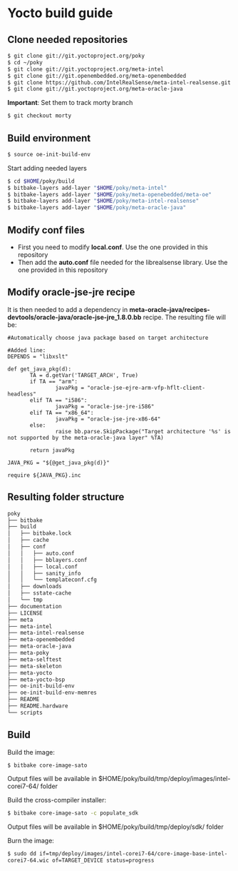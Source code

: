 # Yocto build guide

## Clone needed repositories
```sh
$ git clone git://git.yoctoproject.org/poky
$ cd ~/poky
$ git clone git://git.yoctoproject.org/meta-intel
$ git clone git://git.openembedded.org/meta-openembedded
$ git clone https://github.com/IntelRealSense/meta-intel-realsense.git
$ git clone git://git.yoctoproject.org/meta-oracle-java
```

**Important**: Set them to track morty branch

```sh
$ git checkout morty
```


## Build environment
```sh
$ source oe-init-build-env
```

Start adding needed layers
```sh
$ cd $HOME/poky/build
$ bitbake-layers add-layer "$HOME/poky/meta-intel"
$ bitbake-layers add-layer "$HOME/poky/meta-openebedded/meta-oe"
$ bitbake-layers add-layer "$HOME/poky/meta-intel-realsense"
$ bitbake-layers add-layer "$HOME/poky/meta-oracle-java"
```

## Modify conf files
* First you need to modify **local.conf**. Use the one provided in this repository
* Then add the **auto.conf** file needed for the librealsense library. Use the one provided in this repository

## Modify oracle-jse-jre recipe
It is then needed to add a dependency in **meta-oracle-java/recipes-devtools/oracle-java/oracle-jse-jre_1.8.0.bb** recipe.
The resulting file will be:

```bb
#Automatically choose java package based on target architecture

#Added line:
DEPENDS = "libxslt"

def get_java_pkg(d):
       TA = d.getVar('TARGET_ARCH', True)
       if TA == "arm":
               javaPkg = "oracle-jse-ejre-arm-vfp-hflt-client-headless"
       elif TA == "i586":
               javaPkg = "oracle-jse-jre-i586"
       elif TA == "x86_64":
               javaPkg = "oracle-jse-jre-x86-64"
       else:
               raise bb.parse.SkipPackage("Target architecture '%s' is not supported by the meta-oracle-java layer" %TA)

       return javaPkg

JAVA_PKG = "${@get_java_pkg(d)}"

require ${JAVA_PKG}.inc
```

## Resulting folder structure

```sh
poky
├── bitbake
├── build
│   ├── bitbake.lock
│   ├── cache
│   ├── conf
│   │   ├── auto.conf
│   │   ├── bblayers.conf
│   │   ├── local.conf
│   │   ├── sanity_info
│   │   └── templateconf.cfg
│   ├── downloads
│   ├── sstate-cache
│   └── tmp
├── documentation
├── LICENSE
├── meta
├── meta-intel
├── meta-intel-realsense
├── meta-openembedded
├── meta-oracle-java
├── meta-poky
├── meta-selftest
├── meta-skeleton
├── meta-yocto
├── meta-yocto-bsp
├── oe-init-build-env
├── oe-init-build-env-memres
├── README
├── README.hardware
└── scripts
```

## Build
Build the image:
```sh
$ bitbake core-image-sato
```

Output files will be available in $HOME/poky/build/tmp/deploy/images/intel-corei7-64/ folder

Build the cross-compiler installer:
```sh
$ bitbake core-image-sato -c populate_sdk
```

Output files will be available in $HOME/poky/build/tmp/deploy/sdk/ folder

Burn the image:
```sh
$ sudo dd if=tmp/deploy/images/intel-corei7-64/core-image-base-intel-
corei7-64.wic of=TARGET_DEVICE status=progress
```
